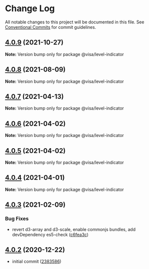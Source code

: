 # Change Log

All notable changes to this project will be documented in this file.
See [Conventional Commits](https://conventionalcommits.org) for commit guidelines.

## [4.0.9](https://github.com/visa/visa-chart-components/compare/@visa/level-indicator@4.0.8...@visa/level-indicator@4.0.9) (2021-10-27)

**Note:** Version bump only for package @visa/level-indicator





## [4.0.8](https://github.com/visa/visa-chart-components/compare/@visa/level-indicator@4.0.7...@visa/level-indicator@4.0.8) (2021-08-09)

**Note:** Version bump only for package @visa/level-indicator





## [4.0.7](https://github.com/visa/visa-chart-components/compare/@visa/level-indicator@4.0.6...@visa/level-indicator@4.0.7) (2021-04-13)

**Note:** Version bump only for package @visa/level-indicator





## [4.0.6](https://github.com/visa/visa-chart-components/compare/@visa/level-indicator@4.0.5...@visa/level-indicator@4.0.6) (2021-04-02)

**Note:** Version bump only for package @visa/level-indicator





## [4.0.5](https://github.com/visa/visa-chart-components/compare/@visa/level-indicator@4.0.4...@visa/level-indicator@4.0.5) (2021-04-02)

**Note:** Version bump only for package @visa/level-indicator





## [4.0.4](https://github.com/visa/visa-chart-components/compare/@visa/level-indicator@4.0.3...@visa/level-indicator@4.0.4) (2021-04-01)

**Note:** Version bump only for package @visa/level-indicator





## [4.0.3](https://github.com/visa/visa-chart-components/compare/@visa/level-indicator@4.0.2...@visa/level-indicator@4.0.3) (2021-02-09)


### Bug Fixes

* revert d3-array and d3-scale, enable commonjs bundles, add devDependency es5-check ([c6fea3c](https://github.com/visa/visa-chart-components/commit/c6fea3c601dfc4650b52996721ead03a1b363e2b))





## [4.0.2](https://github.com/visa/visa-chart-components/tree/%40visa/level-indicator%404.0.2) (2020-12-22)

- initial commit ([2383586](https://github.com/visa/visa-chart-components/commit/238358698bb59b8f20f424eeedc7235f51e02037))
